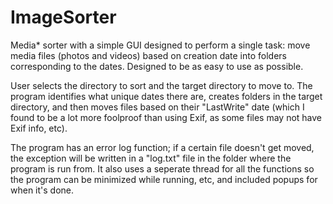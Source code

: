 # ImageSorter

Media* sorter with a simple GUI designed to perform a single task: move media files (photos and videos) based on creation date into folders corresponding to the dates. Designed to be as easy to use as possible.

User selects the directory to sort and the target directory to move to. The program identifies what unique dates there are, creates folders in the target directory, and then moves files based on their "LastWrite" date (which I found to be a lot more foolproof than using Exif, as some files may not have Exif info, etc). 

The program has an error log function; if a certain file doesn't get moved, the exception will be written in a "log.txt" file in the folder where the program is run from. It also uses a seperate thread for all the functions so the program can be minimized while running, etc, and included popups for when it's done. 
